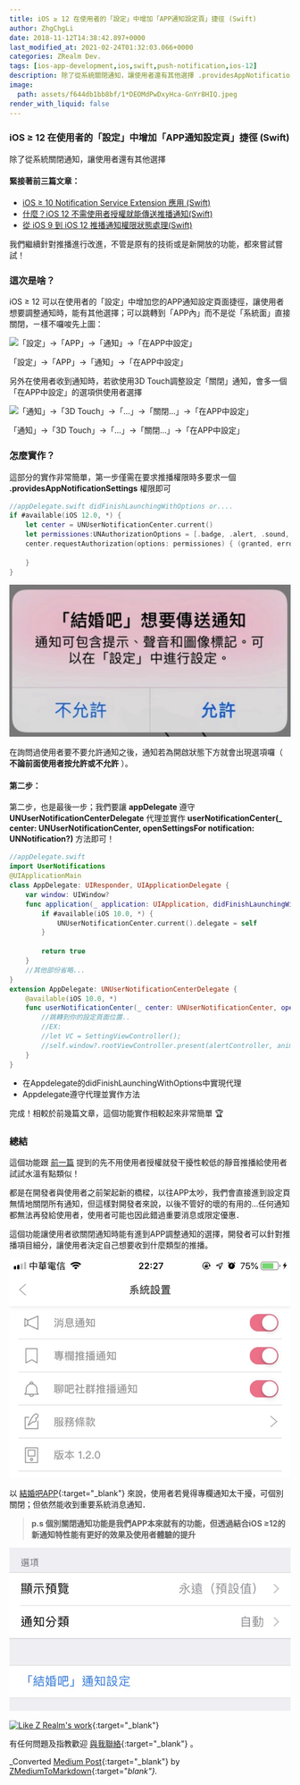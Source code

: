 ```yaml
---
title: iOS ≥ 12 在使用者的「設定」中增加「APP通知設定頁」捷徑 (Swift)
author: ZhgChgLi
date: 2018-11-12T14:38:42.897+0000
last_modified_at: 2021-02-24T01:32:03.066+0000
categories: ZRealm Dev.
tags: [ios-app-development,ios,swift,push-notification,ios-12]
description: 除了從系統關閉通知，讓使用者還有其他選擇 .providesAppNotificationSettings/openSettingsFor
image:
  path: assets/f644db1bb8bf/1*DEOMdPwDxyHca-GnYr8HIQ.jpeg
render_with_liquid: false
---
```


### iOS ≥ 12 在使用者的「設定」中增加「APP通知設定頁」捷徑 \(Swift\)

除了從系統關閉通知，讓使用者還有其他選擇
#### 緊接著前三篇文章：
- [iOS ≥ 10 Notification Service Extension 應用 \(Swift\)](../cb6eba52a342/)
- [什麼？iOS 12 不需使用者授權就能傳送推播通知\(Swift\)](../ade9e745a4bf/)
- [從 iOS 9 到 iOS 12 推播通知權限狀態處理\(Swift\)](../fd7f92d52baa/)


我們繼續針對推播進行改進，不管是原有的技術或是新開放的功能，都來嘗試嘗試！
### 這次是啥？

iOS ≥ 12 可以在使用者的「設定」中增加您的APP通知設定頁面捷徑，讓使用者想要調整通知時，能有其他選擇；可以跳轉到「APP內」而不是從「系統面」直接關閉，ㄧ樣不囉唆先上圖：


![「設定」\-&gt;「APP」\-&gt;「通知」\-&gt;「在APP中設定」](/assets/f644db1bb8bf/1*BAdVMElIjgg34meOSdHhOw.gif)

「設定」\-&gt;「APP」\-&gt;「通知」\-&gt;「在APP中設定」

另外在使用者收到通知時，若欲使用3D Touch調整設定「關閉」通知，會多一個「在APP中設定」的選項供使用者選擇


![「通知」\-&gt;「3D Touch」\-&gt;「…」\-&gt;「關閉…」\-&gt;「在APP中設定」](/assets/f644db1bb8bf/1*KMKbYQU3nPfF9XpMS5NbPQ.gif)

「通知」\-&gt;「3D Touch」\-&gt;「…」\-&gt;「關閉…」\-&gt;「在APP中設定」
### 怎麼實作？

這部分的實作非常簡單，第一步僅需在要求推播權限時多要求一個 **\.providesAppNotificationSettings** 權限即可
```swift
//appDelegate.swift didFinishLaunchingWithOptions or....
if #available(iOS 12.0, *) {
    let center = UNUserNotificationCenter.current()
    let permissiones:UNAuthorizationOptions = [.badge, .alert, .sound, .provisional,.providesAppNotificationSettings]
    center.requestAuthorization(options: permissiones) { (granted, error) in
        
    }
}
```


![](/assets/f644db1bb8bf/1*_xztNYANTU6ilOXY_qKOKA.png)


在詢問過使用者要不要允許通知之後，通知若為開啟狀態下方就會出現選項囉（ **不論前面使用者按允許或不允許** ）。
#### 第二步：

第二步，也是最後一步；我們要讓 **appDelegate** 遵守 **UNUserNotificationCenterDelegate** 代理並實作 **userNotificationCenter\(\_ center: UNUserNotificationCenter, openSettingsFor notification: UNNotification?\)** 方法即可！
```swift
//appDelegate.swift
import UserNotifications
@UIApplicationMain
class AppDelegate: UIResponder, UIApplicationDelegate {
    var window: UIWindow?
    func application(_ application: UIApplication, didFinishLaunchingWithOptions launchOptions: [UIApplicationLaunchOptionsKey: Any]?) -> Bool {
        if #available(iOS 10.0, *) {
            UNUserNotificationCenter.current().delegate = self
        }
        
        return true
    }
    //其他部份省略...
}
extension AppDelegate: UNUserNotificationCenterDelegate {
    @available(iOS 10.0, *)
    func userNotificationCenter(_ center: UNUserNotificationCenter, openSettingsFor notification: UNNotification?) {
        //跳轉到你的設定頁面位置..
        //EX:
        //let VC = SettingViewController();
        //self.window?.rootViewController.present(alertController, animated: true)
    }
}
```
- 在Appdelegate的didFinishLaunchingWithOptions中實現代理
- Appdelegate遵守代理並實作方法


完成！相較於前幾篇文章，這個功能實作相較起來非常簡單 🏆
### 總結

這個功能跟 [前一篇](../ade9e745a4bf/) 提到的先不用使用者授權就發干擾性較低的靜音推播給使用者試試水溫有點類似！

都是在開發者與使用者之前架起新的橋樑，以往APP太吵，我們會直接進到設定頁無情地關閉所有通知，但這樣對開發者來說，以後不管好的壞的有用的…任何通知都無法再發給使用者，使用者可能也因此錯過重要消息或限定優惠．

這個功能讓使用者欲關閉通知時能有進到APP調整通知的選擇，開發者可以針對推播項目細分，讓使用者決定自己想要收到什麼類型的推播。


![](/assets/f644db1bb8bf/1*ju98WxxFonEimTx2tEFO3Q.jpeg)


以 [結婚吧APP](https://itunes.apple.com/tw/app/%E7%B5%90%E5%A9%9A%E5%90%A7-%E4%B8%8D%E6%89%BE%E6%9C%80%E8%B2%B4-%E5%8F%AA%E6%89%BE%E6%9C%80%E5%B0%8D/id1356057329?ls=1&mt=8){:target="_blank"} 來說，使用者若覺得專欄通知太干擾，可個別關閉；但依然能收到重要系統消息通知．
> **p\.s 個別關閉通知功能是我們APP本來就有的功能，但透過結合iOS ≥12的新通知特性能有更好的效果及使用者體驗的提升** 




![](/assets/f644db1bb8bf/1*DEOMdPwDxyHca-GnYr8HIQ.jpeg)



[![Like Z Realm's work](https://button.like.co/images/og/likebutton.png "Like Z Realm's work")](https://button.like.co/zhgchgli){:target="_blank"}


有任何問題及指教歡迎 [與我聯絡](https://www.zhgchg.li/contact){:target="_blank"} 。



_Converted [Medium Post](https://medium.com/zrealm-ios-dev/ios-12-%E5%9C%A8%E4%BD%BF%E7%94%A8%E8%80%85%E7%9A%84-%E8%A8%AD%E5%AE%9A-%E4%B8%AD%E5%A2%9E%E5%8A%A0-app%E9%80%9A%E7%9F%A5%E8%A8%AD%E5%AE%9A%E9%A0%81-%E6%8D%B7%E5%BE%91-swift-f644db1bb8bf){:target="_blank"} by [ZMediumToMarkdown](https://github.com/ZhgChgLi/ZMediumToMarkdown){:target="_blank"}._
